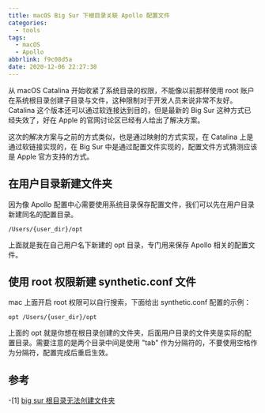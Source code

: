 ```yaml
---
title: macOS Big Sur 下根目录关联 Apollo 配置文件
categories:
  - tools
tags:
  - macOS
  - Apollo
abbrlink: f9c08d5a
date: 2020-12-06 22:27:38
---
```


从 macOS Catalina 开始收紧了系统目录的权限，不能像以前那样使用 root 账户在系统根目录创建子目录与文件，这种限制对于开发人员来说非常不友好。Catalina 这个版本还可以通过软连接达到目的，但是最新的 Big Sur 这种方式已经失效了，好在 Apple 的官网讨论区已经有人给出了解决方案。

<!--more-->

这次的解决方案与之前的方式类似，也是通过映射的方式实现，在 Catalina 上是通过软链接实现的，在 Big Sur 中是通过配置文件实现的，配置文件方式猜测应该是 Apple 官方支持的方式。

## 在用户目录新建文件夹

因为像 Apollo 配置中心需要使用系统目录保存配置文件，我们可以先在用户目录新建同名的配置目录。

```
/Users/{user_dir}/opt
```
上面就是我在自己用户名下新建的 opt 目录，专门用来保存 Apollo 相关的配置文件。

## 使用 root 权限新建 synthetic.conf 文件

mac 上面开启 root 权限可以自行搜索，下面给出 synthetic.conf 配置的示例：

```
opt	/Users/{user_dir}/opt
```

上面的 opt 就是你想在根目录创建的文件夹，后面用户目录的文件夹是实际的配置目录。需要注意的是两个目录中间是使用 "tab" 作为分隔符的，不要使用空格作为分隔符，配置完成后重启生效。

## 参考

-[1] [big sur 根目录无法创建文件夹](https://discussionschinese.apple.com/thread/252048297)







